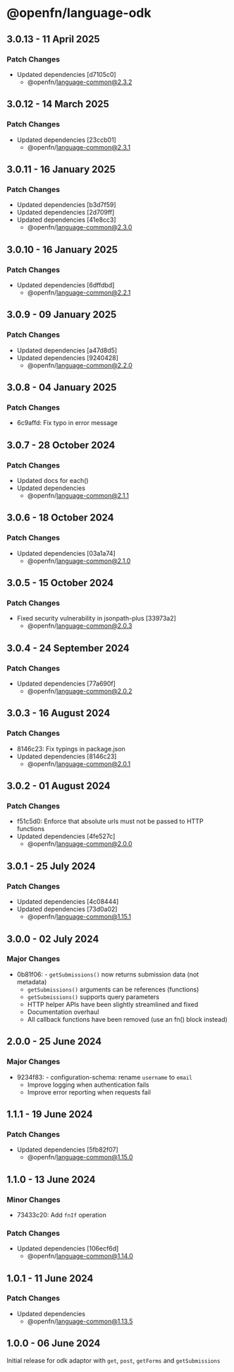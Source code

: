 # @openfn/language-odk

## 3.0.13 - 11 April 2025

### Patch Changes

* Updated dependencies \[d7105c0]
  * @openfn/language-common@2.3.2

## 3.0.12 - 14 March 2025

### Patch Changes

* Updated dependencies \[23ccb01]
  * @openfn/language-common@2.3.1

## 3.0.11 - 16 January 2025

### Patch Changes

* Updated dependencies \[b3d7f59]
* Updated dependencies \[2d709ff]
* Updated dependencies \[41e8cc3]
  * @openfn/language-common@2.3.0

## 3.0.10 - 16 January 2025

### Patch Changes

* Updated dependencies \[6dffdbd]
  * @openfn/language-common@2.2.1

## 3.0.9 - 09 January 2025

### Patch Changes

* Updated dependencies \[a47d8d5]
* Updated dependencies \[9240428]
  * @openfn/language-common@2.2.0

## 3.0.8 - 04 January 2025

### Patch Changes

* 6c9affd: Fix typo in error message

## 3.0.7 - 28 October 2024

### Patch Changes

* Updated docs for each()
* Updated dependencies
  * @openfn/language-common@2.1.1

## 3.0.6 - 18 October 2024

### Patch Changes

* Updated dependencies \[03a1a74]
  * @openfn/language-common@2.1.0

## 3.0.5 - 15 October 2024

### Patch Changes

* Fixed security vulnerability in jsonpath-plus \[33973a2]
  * @openfn/language-common@2.0.3

## 3.0.4 - 24 September 2024

### Patch Changes

* Updated dependencies \[77a690f]
  * @openfn/language-common@2.0.2

## 3.0.3 - 16 August 2024

### Patch Changes

* 8146c23: Fix typings in package.json
* Updated dependencies \[8146c23]
  * @openfn/language-common@2.0.1

## 3.0.2 - 01 August 2024

### Patch Changes

* f51c5d0: Enforce that absolute urls must not be passed to HTTP functions
* Updated dependencies \[4fe527c]
  * @openfn/language-common@2.0.0

## 3.0.1 - 25 July 2024

### Patch Changes

* Updated dependencies \[4c08444]
* Updated dependencies \[73d0a02]
  * @openfn/language-common@1.15.1

## 3.0.0 - 02 July 2024

### Major Changes

* 0b81f06: - `getSubmissions()` now returns submission data (not metadata)
  * `getSubmissions()` arguments can be references (functions)
  * `getSubmissions()` supports query parameters
  * HTTP helper APIs have been slightly streamlined and fixed
  * Documentation overhaul
  * All callback functions have been removed (use an fn() block instead)

## 2.0.0 - 25 June 2024

### Major Changes

* 9234f83: - configuration-schema: rename `username` to `email`
  * Improve logging when authentication fails
  * Improve error reporting when requests fail

## 1.1.1 - 19 June 2024

### Patch Changes

* Updated dependencies \[5fb82f07]
  * @openfn/language-common@1.15.0

## 1.1.0 - 13 June 2024

### Minor Changes

* 73433c20: Add `fnIf` operation

### Patch Changes

* Updated dependencies \[106ecf6d]
  * @openfn/language-common@1.14.0

## 1.0.1 - 11 June 2024

### Patch Changes

* Updated dependencies
  * @openfn/language-common@1.13.5

## 1.0.0 - 06 June 2024

Initial release for odk adaptor with `get`, `post`, `getForms` and
`getSubmissions`
